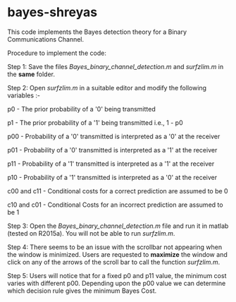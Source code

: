 # bayes-shreyas
This code implements the Bayes detection theory for a Binary Communications Channel. 

Procedure to implement the code:


Step 1: Save the files *Bayes_binary_channel_detection.m* and *surfzlim.m* in the **same** folder.


Step 2: Open *surfzlim.m* in a suitable editor and modify the following variables :-

  p0  - The prior probability of a '0' being transmitted
  
  p1  - The prior probability of a '1' being transmitted i.e., 1 - p0 
  
  p00 - Probability of a '0' transmitted is interpreted as a '0' at the receiver 
  
  p01 - Probability of a '0' transmitted is interpreted as a '1' at the receiver
  
  p11 - Probability of a '1' transmitted is interpreted as a '1' at the receiver
  
  p10 - Probability of a '1' transmitted is interpreted as a '0' at the receiver
  
  c00 and c11 - Conditional costs for a correct prediction are assumed to be 0
  
  c10 and c01 - Conditional Costs for an incorrect prediction are assumed to be 1
  

Step 3: Open the *Bayes_binary_channel_detection.m* file and run it in matlab (tested on R2015a). You will not be able to run *surfzlim.m*.
      

Step 4: There seems to be an issue with the scrollbar not appearing when the window is minimized. Users are requested to **maximize** the window and click on any of the arrows of the scroll bar to call the function *surfzlim.m*.
    	

Step 5: Users will notice that for a fixed p0 and p11 value, the minimum cost varies with different p00. Depending upon the p00 value we can determine which decision rule gives the minimum Bayes Cost.

